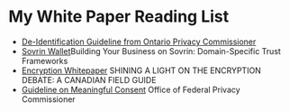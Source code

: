 # My White Paper Reading List

* [De-Identification Guideline from Ontario Privacy Commissioner](https://www.ipc.on.ca/wp-content/uploads/2016/08/Deidentification-Guidelines-for-Structured-Data.pdf)
* [Sovrin Wallet](http://www.windley.com/archives/2018/03/building_your_business_on_sovrin_domain-specific_trust_frameworks.shtml)Building Your Business on Sovrin: Domain-Specific Trust Frameworks
* [Encryption Whitepaper](https://citizenlab.ca/wp-content/uploads/2018/05/Shining-A-Light-Encryption-CitLab-CIPPIC.pdf) SHINING A LIGHT
ON THE ENCRYPTION DEBATE: A CANADIAN FIELD GUIDE
* [Guideline on Meaningful Consent](https://www.priv.gc.ca/en/privacy-topics/collecting-personal-information/consent/gl_omc_201805/) Office of Federal Privacy Commissioner

